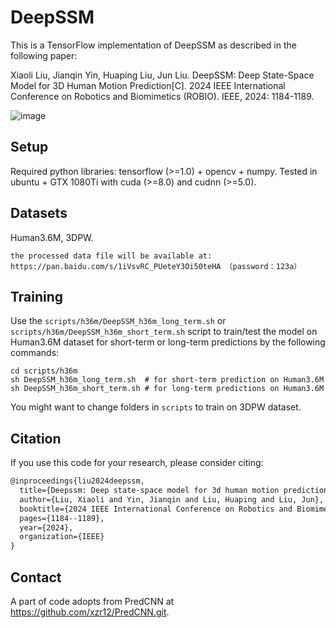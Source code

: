# DeepSSM
This is a TensorFlow implementation of DeepSSM as described in the following paper: 

Xiaoli Liu, Jianqin Yin, Huaping Liu, Jun Liu. DeepSSM: Deep State-Space Model for 3D Human Motion Prediction[C]. 2024 IEEE International Conference on Robotics and Biomimetics (ROBIO). IEEE, 2024: 1184-1189.

![image](https://github.com/user-attachments/assets/e7f155d2-e77a-4973-9d21-6054a645fed8)

## Setup
Required python libraries: tensorflow (>=1.0) + opencv + numpy.
Tested in ubuntu + GTX 1080Ti with cuda (>=8.0) and cudnn (>=5.0).

## Datasets
Human3.6M, 3DPW.
```
the processed data file will be available at: https://pan.baidu.com/s/1iVsvRC_PUeteY3Oi50teHA （password：123a）
```

## Training
Use the `scripts/h36m/DeepSSM_h36m_long_term.sh` or `scripts/h36m/DeepSSM_h36m_short_term.sh` script to train/test the model on Human3.6M dataset for short-term or long-term predictions by the following commands:
```shell
cd scripts/h36m
sh DeepSSM_h36m_long_term.sh  # for short-term prediction on Human3.6M
sh DeepSSM_h36m_short_term.sh # for long-term predictions on Human3.6M
```
You might want to change folders in `scripts` to train on 3DPW dataset.


## Citation
If you use this code for your research, please consider citing:
```latex
@inproceedings{liu2024deepssm,
  title={Deepssm: Deep state-space model for 3d human motion prediction},
  author={Liu, Xiaoli and Yin, Jianqin and Liu, Huaping and Liu, Jun},
  booktitle={2024 IEEE International Conference on Robotics and Biomimetics (ROBIO)},
  pages={1184--1189},
  year={2024},
  organization={IEEE}
}
```

## Contact
A part of code adopts from PredCNN at https://github.com/xzr12/PredCNN.git. 

